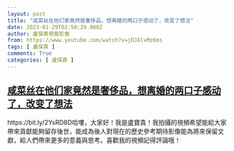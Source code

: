 ```yaml
---
layout: post
title: "咸菜丝在他们家竟然是奢侈品，想离婚的两口子感动了，改变了想法"
date: 2023-01-29T02:50:29.000Z
author: 盧保貴視覺影像
from: https://www.youtube.com/watch?v=jDJ8lvMz6ms
tags: [ 盧保貴 ]
comments: True
categories: [ 盧保貴 ]
---
```

<!--1674960629000-->
[咸菜丝在他们家竟然是奢侈品，想离婚的两口子感动了，改变了想法](https://www.youtube.com/watch?v=jDJ8lvMz6ms)
------

<div>
https://bit.ly/2YsRD8D哈嘍，大家好！我是盧寶貴！我拍攝的視頻希望能給大家帶來貢獻能夠留存後世，能成為後人對現在的歷史參考期待影像能為將來保留文獻，給人們帶來更多的意義與思考。喜歡我的視頻記得評論哦！
</div>
